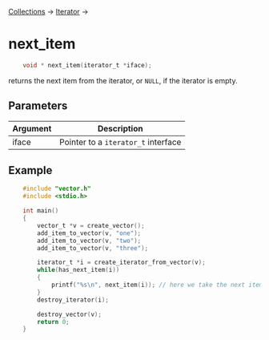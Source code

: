 [Collections](../collections.md) &rarr; [Iterator](iterator.md) &rarr;

# next_item

```c
    void * next_item(iterator_t *iface);
```

returns the next item from the iterator, or `NULL`, if the iterator is empty.

## Parameters

Argument|Description
--------|-----------
iface|Pointer to a `iterator_t` interface

## Example

```c
    #include "vector.h"
    #include <stdio.h>

    int main()
    {
        vector_t *v = create_vector();
        add_item_to_vector(v, "one");
        add_item_to_vector(v, "two");
        add_item_to_vector(v, "three");

        iterator_t *i = create_iterator_from_vector(v);
        while(has_next_item(i))
        {
            printf("%s\n", next_item(i)); // here we take the next item
        }
        destroy_iterator(i);

        destroy_vector(v);
        return 0;
    }
```
